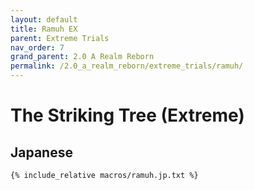 ```yaml
---
layout: default
title: Ramuh EX
parent: Extreme Trials
nav_order: 7
grand_parent: 2.0 A Realm Reborn
permalink: /2.0_a_realm_reborn/extreme_trials/ramuh/
---
```


# The Striking Tree (Extreme)

## Japanese
```
{% include_relative macros/ramuh.jp.txt %}
```

<script data-goatcounter="https://tuufless.goatcounter.com/count"
        async src="//gc.zgo.at/count.js"></script>
